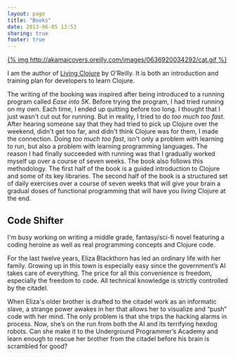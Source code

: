 ```yaml
---
layout: page
title: "Books"
date: 2013-06-05 13:53
sharing: true
footer: true
---
```


[{% img http://akamaicovers.oreilly.com/images/0636920034292/cat.gif  %}](http://shop.oreilly.com/product/0636920034292.do?sortby=publicationDate)

I am the author of [Living Clojure](http://shop.oreilly.com/product/0636920034292.do?sortby=publicationDate) by O'Reilly.  It is both an introduction and
training plan for developers to learn Clojure.

The writing of the booking was inspired
after being introduced to a running program called _Ease into 5K_.
Before trying the program, I had tried running on my own.  Each time,
I ended up quitting before too long.  I thought that I just wasn't cut
out for running.  But in reality, I tried to do _too much too
fast_.  After hearing someone say that they had tried to pick up
Clojure over the weekend, didn't get too far, and didn't think Clojure
was for them,  I made the connection.  Doing _too much too fast_,
isn't only a problem with learning to run, but also a problem with
learning programming languages.  The reason I had finally succeeded
with running was that I gradually worked myself up over a course of
seven weeks.  The book also follows this methodology.  The first half
of the book is a guided introduction to Clojure and some of its key
libraries.  The second half of the book is a structured set of daily
exercises over a course of seven weeks that will give your brain a
gradual doses of functional programming that will have you _living_
Clojure at the end.

## Code Shifter
 I'm busy working on writing a middle grade, fantasy/sci-fi novel featuring a coding heroine as well as real programming concepts and Clojure code.

For the last twelve years, Eliza Blackthorn has led an ordinary life with her family.  Growing up in this town is especially easy since the government’s AI takes care of everything. The price for all this convenience is freedom, especially the freedom to code.  All technical knowledge is strictly controlled by the citadel.

When Eliza's older brother is drafted to the citadel work as an informatic slave,  a strange power awakes in her that allows her to visualize and “push” code with her mind.  The only problem is that she trips the hacking alarms in process.  Now, she’s on the run from both the AI and its terrifying hexdog robots. Can she make it to the Underground Programmer’s Academy and learn enough to rescue her brother from the citadel before his brain is scrambled for good?
